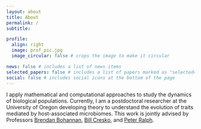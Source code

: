 ```yaml
---
layout: about
title: About
permalink: /
subtitle: 

profile:
  align: right
  image: prof_pic.jpg
  image_circular: false # crops the image to make it circular

news: false # includes a list of news items
selected_papers: false # includes a list of papers marked as "selected={true}"
social: false # includes social icons at the bottom of the page
---
```


I apply mathematical and computational approaches to study the dynamics of biological populations. Currently, I am a postdoctoral researcher at the University of Oregon developing theory to understand the evolution of traits mediated by host-associated microbiomes. This work is jointly advised by Professors [Brendan Bohannan](https://pages.uoregon.edu/bohannanlab/), [Bill Cresko](https://wcresko.github.io/lab_website/), and [Peter Ralph](https://pages.uoregon.edu/plr/).

<!-- Put your address / P.O. box / other info right below your picture. You can also disable any of these elements by editing `profile` property of the YAML header of your `_pages/about.md`. Edit `_bibliography/papers.bib` and Jekyll will render your [publications page](/al-folio/publications/) automatically.

Link to your social media connections, too. This theme is set up to use [Font Awesome icons](https://fontawesome.com/) and [Academicons](https://jpswalsh.github.io/academicons/), like the ones below. Add your Facebook, Twitter, LinkedIn, Google Scholar, or just disable all of them. -->
